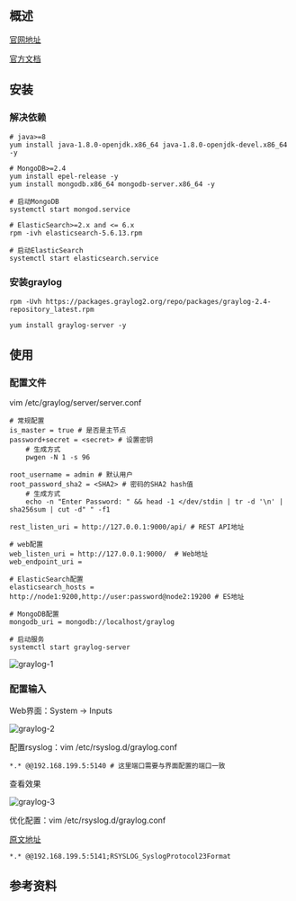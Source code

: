 ## 概述
[官网地址](https://www.graylog.org/)

[官方文档](http://docs.graylog.org/)

## 安装
### 解决依赖
```
# java>=8
yum install java-1.8.0-openjdk.x86_64 java-1.8.0-openjdk-devel.x86_64 -y

# MongoDB>=2.4
yum install epel-release -y
yum install mongodb.x86_64 mongodb-server.x86_64 -y

# 启动MongoDB
systemctl start mongod.service

# ElasticSearch>=2.x and <= 6.x
rpm -ivh elasticsearch-5.6.13.rpm

# 启动ElasticSearch
systemctl start elasticsearch.service 
```

### 安装graylog
```
rpm -Uvh https://packages.graylog2.org/repo/packages/graylog-2.4-repository_latest.rpm

yum install graylog-server -y
```

## 使用
### 配置文件
vim /etc/graylog/server/server.conf

```
# 常规配置
is_master = true # 是否是主节点
password+secret = <secret> # 设置密钥
	# 生成方式
	pwgen -N 1 -s 96

root_username = admin # 默认用户
root_password_sha2 = <SHA2> # 密码的SHA2 hash值
	# 生成方式
	echo -n "Enter Password: " && head -1 </dev/stdin | tr -d '\n' | sha256sum | cut -d" " -f1
	
rest_listen_uri = http://127.0.0.1:9000/api/ # REST API地址

# web配置
web_listen_uri = http://127.0.0.1:9000/  # Web地址
web_endpoint_uri =

# ElasticSearch配置
elasticsearch_hosts = http://node1:9200,http://user:password@node2:19200 # ES地址

# MongoDB配置
mongodb_uri = mongodb://localhost/graylog

# 启动服务
systemctl start graylog-server
```

![graylog-1](https://github.com/bloodzer0/Enterprise_Security_Build--Open_Source/blob/master/Infrastructure%20Security/Log%20Analysis/img/graylog-1.png)

### 配置输入
Web界面：System -> Inputs

![graylog-2](https://github.com/bloodzer0/Enterprise_Security_Build--Open_Source/blob/master/Infrastructure%20Security/Log%20Analysis/img/graylog-2.png)

配置rsyslog：vim /etc/rsyslog.d/graylog.conf

```
*.* @@192.168.199.5:5140 # 这里端口需要与界面配置的端口一致
```

查看效果

![graylog-3](https://github.com/bloodzer0/Enterprise_Security_Build--Open_Source/blob/master/Infrastructure%20Security/Log%20Analysis/img/graylog-3.png)

优化配置：vim /etc/rsyslog.d/graylog.conf

[原文地址](https://marketplace.graylog.org/addons/a47beb3b-0bd9-4792-a56a-33b27b567856)

```
*.* @@192.168.199.5:5141;RSYSLOG_SyslogProtocol23Format
```

## 参考资料
